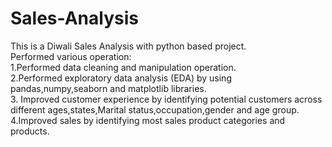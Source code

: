 # Sales-Analysis
This is a Diwali Sales Analysis with python based project.
<br>
Performed various operation: 
<br>
1.Performed data cleaning and manipulation operation.
<br>
2.Performed exploratory data analysis (EDA) by using pandas,numpy,seaborn and matplotlib libraries.
<br>
3. Improved customer experience by identifying potential customers across different ages,states,Marital status,occupation,gender and age group.
<br>
4.Improved sales by identifying most sales product categories and products.